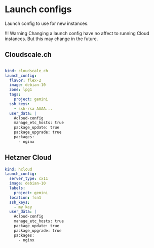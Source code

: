 # Launch configs

Launch config to use for new instances.

!!! Warning
    Changing a launch config have no affect to running Cloud instances. But this may change in the future.

## Cloudscale.ch

```yaml

kind: cloudscale_ch
launch_config:
  flavor: flex-2
  image: debian-10
  zone: lpg1
  tags:
    project: gemini
  ssh_keys:
    - ssh-rsa AAAA...
  user_data: |
    #cloud-config
    manage_etc_hosts: true
    package_update: true
    package_upgrade: true
    packages:
      - nginx
```

## Hetzner Cloud

```yaml
kind: hcloud
launch_config:
  server_type: cx11
  image: debian-10
  labels:
    project: gemini
  location: fsn1
  ssh_keys:
    - my_key
  user_data: |
    #cloud-config
    manage_etc_hosts: true
    package_update: true
    package_upgrade: true
    packages:
      - nginx
```

